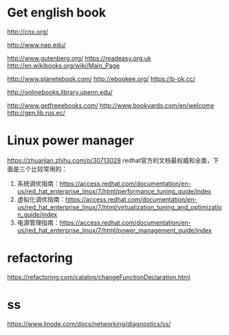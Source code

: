 # Get english book 
http://cnx.org/

http://www.nap.edu/


http://www.gutenberg.org/
https://readeasy.org.uk
http://en.wikibooks.org/wiki/Main_Page

http://www.planetebook.com/
http://ebookee.org/
https://b-ok.cc/

http://onlinebooks.library.upenn.edu/

http://www.getfreeebooks.com/
http://www.bookyards.com/en/welcome
http://gen.lib.rus.ec/

# Linux power manager

https://zhuanlan.zhihu.com/p/30713028
redhat官方的文档最权威和全面，下面是三个比较常用的：
1. 系统调优指南：https://access.redhat.com/documentation/en-us/red_hat_enterprise_linux/7/html/performance_tuning_guide/index
2. 虚拟化调优指南：https://access.redhat.com/documentation/en-us/red_hat_enterprise_linux/7/html/virtualization_tuning_and_optimization_guide/index
3. 电源管理指南：https://access.redhat.com/documentation/en-us/red_hat_enterprise_linux/7/html/power_management_guide/index



# refactoring 

https://refactoring.com/catalog/changeFunctionDeclaration.html


# ss
https://www.linode.com/docs/networking/diagnostics/ss/
